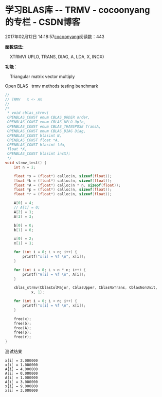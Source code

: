 # 学习BLAS库 -- TRMV - cocoonyang的专栏 - CSDN博客





2017年02月12日 14:18:57[cocoonyang](https://me.csdn.net/cocoonyang)阅读数：443








**函数语法:**

    XTRMV( UPLO, TRANS, DIAG, A, LDA, X, INCX)

**功能**：

    Triangular matrix vector multiply



Open BLAS   trmv methods testing benchmark

```cpp
//
// TRMV   x <- Ax
//
/*
 * void cblas_strmv(
 OPENBLAS_CONST enum CBLAS_ORDER order,
 OPENBLAS_CONST enum CBLAS_UPLO Uplo,
 OPENBLAS_CONST enum CBLAS_TRANSPOSE TransA,
 OPENBLAS_CONST enum CBLAS_DIAG Diag,
 OPENBLAS_CONST blasint N,
 OPENBLAS_CONST float *A,
 OPENBLAS_CONST blasint lda,
 float *X,
 OPENBLAS_CONST blasint incX);
 */
void strmv_test() {
	int n = 2;

	float *x = (float*) calloc(n, sizeof(float));
	float *b = (float*) calloc(n, sizeof(float));
	float *A = (float*) calloc(n * n, sizeof(float));
	float *p = (float*) calloc(n, sizeof(float));
	float *r = (float*) calloc(n, sizeof(float));

	A[0] = 4;
	// A[1] = 0;
	A[2] = 1;
	A[3] = 3;

	b[0] = 0;
	b[1] = 0;

	x[0] = 2;
	x[1] = 1;

	for (int i = 0; i < n; i++) {
		printf("x[i] = %f \n", x[i]);
	}

	for (int i = 0; i < n * n; i++) {
		printf("A[i] = %f \n", A[i]);
	}

	cblas_strmv(CblasColMajor, CblasUpper, CblasNoTrans, CblasNonUnit, 2, A, 2,
			x, 1);

	for (int i = 0; i < n; i++) {
		printf("x[i] = %f \n", x[i]);
	}

	free(x);
	free(b);
	free(A);
	free(p);
	free(r);
}
```



测试结果 

```
x[i] = 2.000000
x[i] = 1.000000
A[i] = 4.000000
A[i] = 0.000000
A[i] = 1.000000
A[i] = 3.000000
x[i] = 9.000000
x[i] = 3.000000
```



